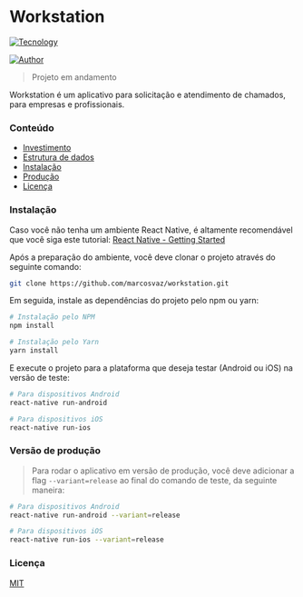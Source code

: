 # Workstation
[![Tecnology](https://img.shields.io/static/v1?label=feito%20com&message=React%20Native&style=flat&logo=react)](https://facebook.github.io/react-native/)

[![Author](https://img.shields.io/static/v1?label=feito%20por&message=Marcos%20Vaz&?style=social&logo=github)](https://github.com/marcosvaz/)
> Projeto em andamento
<!--
    TODO: Página de login e registro
    TODO: Conexão com Firebase
    TODO: Menu que abre (Drawer)
    TODO: Abrir e alterar perfil
    TODO: Detalhes dos gráficos
    TODO: Detalhes dos chamados
    TODO: Página de listagem de chamados
    TODO: Página da localização dos funcionários
    FIXME: Formulário de adicionar chamado
    FIXME: Cor dos gráficos

    # Próxima etapa
    TODO: Aplicativo para funcionário
-->

Workstation é um aplicativo para solicitação e atendimento de chamados, para empresas e profissionais.

### Conteúdo
+ [Investimento](./docs/Investimento.md)
+ [Estrutura de dados](./docs/Estrutura_de_dados.md)
+ [Instalação](#instalação)
+ [Produção](#versão-de-produção)
+ [Licença](#licença)

### Instalação
Caso você não tenha um ambiente React Native, é altamente recomendável que você siga este tutorial: [React Native - Getting Started](https://facebook.github.io/react-native/docs/getting-started)

Após a preparação do ambiente, você deve clonar o projeto através do seguinte comando:
```bash
git clone https://github.com/marcosvaz/workstation.git
```

Em seguida, instale as dependências do projeto pelo npm ou yarn:
```bash
# Instalação pelo NPM
npm install

# Instalação pelo Yarn
yarn install
```

E execute o projeto para a plataforma que deseja testar (Android ou iOS) na versão de teste:
```bash
# Para dispositivos Android
react-native run-android

# Para dispositivos iOS
react-native run-ios
```

### Versão de produção
> Para rodar o aplicativo em versão de produção, você deve adicionar a flag `--variant=release` ao final do comando de teste, da seguinte maneira:
```bash
# Para dispositivos Android
react-native run-android --variant=release

# Para dispositivos iOS
react-native run-ios --variant=release
```

### Licença
[MIT](/LICENSE.md)
